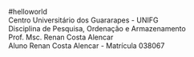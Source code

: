 #helloworld<br/>
Centro Universitário dos Guararapes - UNIFG<br/>
Disciplina de Pesquisa, Ordenação e Armazenamento<br/>
Prof. Msc. Renan Costa Alencar<br/>
Aluno Renan Costa Alencar - Matrícula 038067
